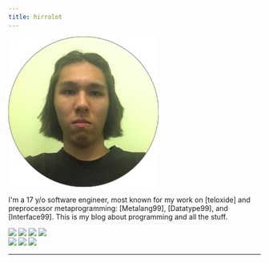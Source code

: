 ```yaml
---
title: hirrolot
---
```


<div class="me">
<img class="selfie" src="myself.png" width=300px />
<p class="about-me">I'm a 17 y/o software engineer, most known for my work on [teloxide] and preprocessor metaprogramming: [Metalang99], [Datatype99], and [Interface99]. This is my blog about programming and all the stuff.</p>
<p class="badges">
<a href="https://github.com/hirrolot"><img src="https://img.shields.io/badge/GitHub-100000?style=for-the-badge&logo=github&logoColor=white" /></a>
<a href="https://patreon.com/hirrolot"><img src="https://img.shields.io/badge/Patreon-F96854?style=for-the-badge&logo=patreon&logoColor=white" /></a>
<a href="https://twitter.com/hirrolot"><img src="https://img.shields.io/badge/Twitter-1DA1F2?style=for-the-badge&logo=twitter&logoColor=white" /></a>
<a href="https://www.reddit.com/user/hirrolot/"><img src="https://img.shields.io/badge/Reddit-FF4500?style=for-the-badge&logo=reddit&logoColor=white" /></a>
<br>
<a href="https://t.me/hirrolot"><img src="https://img.shields.io/badge/Telegram-2CA5E0?style=for-the-badge&logo=telegram&logoColor=white" /></a>
<a href="https://hirrolot.github.io/rss.xml"><img src="https://img.shields.io/badge/RSS-FFA500?style=for-the-badge&logo=rss&logoColor=white" /></a>
<a href="mailto:hirrolot@gmail.com"><img src="https://img.shields.io/badge/Gmail-D14836?style=for-the-badge&logo=gmail&logoColor=white" /></a>
</p>
</div>
<hr>

[teloxide]: https://github.com/teloxide/teloxide
[Metalang99]: https://github.com/hirrolot/metalang99
[Datatype99]: https://github.com/hirrolot/datatype99
[Interface99]: https://github.com/hirrolot/interface99
